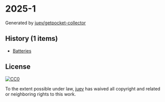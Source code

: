 # 2025-1

Generated by [juev/getpocket-collector](https://github.com/juev/getpocket-collector)

## History (1 items)

- [Batteries](http://www.hanssummers.com/homebrew/homebrewbattery.html)

## License

[![CC0](https://mirrors.creativecommons.org/presskit/buttons/88x31/svg/cc-zero.svg)](https://creativecommons.org/publicdomain/zero/1.0/)

To the extent possible under law, [juev](https://github.com/juev) has waived all copyright and related or neighboring rights to this work.
